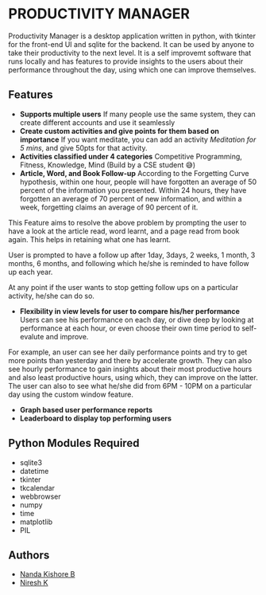 # PRODUCTIVITY MANAGER

Productivity Manager is a desktop application written in python, with tkinter for the front-end UI and sqlite for the backend. It can be used by anyone to take their productivity to the next level. It is a self 
improvemt software that runs locally and has features to provide insights to the users about their performance
throughout the day, using which one can improve themselves.



## Features

- **Supports multiple users**
If many people use the same system, they can create different accounts and use it seamlessly 
- **Create custom activities and give points for them based on importance**
If you want meditate, you can add an activity *Meditation for 5 mins*, and give 50pts for that activity.
- **Activities classified under 4 categories**
Competitive Programming, Fitness, Knowledge, Mind (Build by a CSE student 😅)
- **Article, Word, and Book Follow-up**
According to the Forgetting Curve hypothesis, within one hour, people will have forgotten an average of 50 percent of the information you presented. Within 24 hours, they have forgotten an average of 70 percent of new information, and within a week, forgetting claims an average of 90 percent of it.

This Feature aims to resolve the above problem by prompting the user to have a look at the article read, word learnt, and a page read from book again. This helps in retaining what one has learnt.

User is prompted to have a follow up after 1day, 3days, 2 weeks, 1 month, 3 months, 6 months, and following which he/she is reminded to have follow up each year.

At any point if the user wants to stop getting follow ups on a particular activity, he/she can do so.

- **Flexibility in view levels for user to compare his/her performance**
Users can see his performance on each day, or dive deep by looking at performance at each hour, or even choose their own time period to self-evalute and improve.

For example, an user can see her daily performance points and try to get more points than yesterday and there by accelerate growth.
They can also see hourly performance to gain insights about their most productive hours and also least productive hours, using which, they can improve on the latter. The user can also to see what he/she did from 6PM - 10PM on a particular day using the custom window feature.

- **Graph based user performance reports**
- **Leaderboard to display top performing users**

## Python Modules Required

- sqlite3
- datetime
- tkinter
- tkcalendar
- webbrowser
- numpy
- time
- matplotlib
- PIL
## Authors

- [Nanda Kishore B](https://github.com/nandakishfast)
- [Niresh K](https://github.com/21niresh21)

